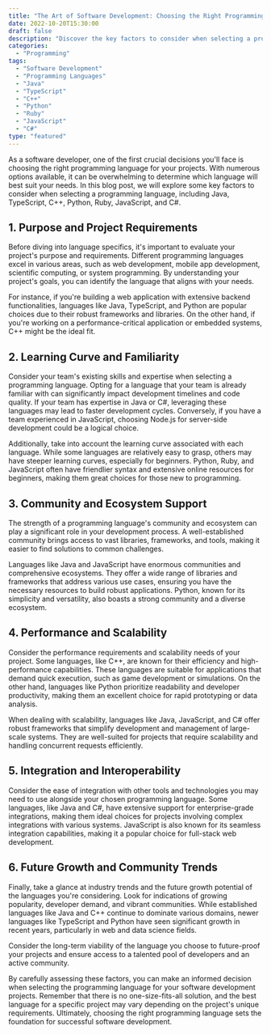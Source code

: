 ```yaml
--- 
title: "The Art of Software Development: Choosing the Right Programming Language"
date: 2022-10-20T15:30:00
draft: false
description: "Discover the key factors to consider when selecting a programming language for your software development projects."
categories: 
  - "Programming"
tags: 
  - "Software Development"
  - "Programming Languages"
  - "Java"
  - "TypeScript"
  - "C++"
  - "Python"
  - "Ruby"
  - "JavaScript"
  - "C#"
type: "featured"
---
```


As a software developer, one of the first crucial decisions you'll face is choosing the right programming language for your projects. With numerous options available, it can be overwhelming to determine which language will best suit your needs. In this blog post, we will explore some key factors to consider when selecting a programming language, including Java, TypeScript, C++, Python, Ruby, JavaScript, and C#.

## 1. Purpose and Project Requirements

Before diving into language specifics, it's important to evaluate your project's purpose and requirements. Different programming languages excel in various areas, such as web development, mobile app development, scientific computing, or system programming. By understanding your project's goals, you can identify the language that aligns with your needs.

For instance, if you're building a web application with extensive backend functionalities, languages like Java, TypeScript, and Python are popular choices due to their robust frameworks and libraries. On the other hand, if you're working on a performance-critical application or embedded systems, C++ might be the ideal fit.

## 2. Learning Curve and Familiarity

Consider your team's existing skills and expertise when selecting a programming language. Opting for a language that your team is already familiar with can significantly impact development timelines and code quality. If your team has expertise in Java or C#, leveraging these languages may lead to faster development cycles. Conversely, if you have a team experienced in JavaScript, choosing Node.js for server-side development could be a logical choice.

Additionally, take into account the learning curve associated with each language. While some languages are relatively easy to grasp, others may have steeper learning curves, especially for beginners. Python, Ruby, and JavaScript often have friendlier syntax and extensive online resources for beginners, making them great choices for those new to programming.

## 3. Community and Ecosystem Support

The strength of a programming language's community and ecosystem can play a significant role in your development process. A well-established community brings access to vast libraries, frameworks, and tools, making it easier to find solutions to common challenges.

Languages like Java and JavaScript have enormous communities and comprehensive ecosystems. They offer a wide range of libraries and frameworks that address various use cases, ensuring you have the necessary resources to build robust applications. Python, known for its simplicity and versatility, also boasts a strong community and a diverse ecosystem.

## 4. Performance and Scalability

Consider the performance requirements and scalability needs of your project. Some languages, like C++, are known for their efficiency and high-performance capabilities. These languages are suitable for applications that demand quick execution, such as game development or simulations. On the other hand, languages like Python prioritize readability and developer productivity, making them an excellent choice for rapid prototyping or data analysis.

When dealing with scalability, languages like Java, JavaScript, and C# offer robust frameworks that simplify development and management of large-scale systems. They are well-suited for projects that require scalability and handling concurrent requests efficiently.

## 5. Integration and Interoperability

Consider the ease of integration with other tools and technologies you may need to use alongside your chosen programming language. Some languages, like Java and C#, have extensive support for enterprise-grade integrations, making them ideal choices for projects involving complex integrations with various systems. JavaScript is also known for its seamless integration capabilities, making it a popular choice for full-stack web development.

## 6. Future Growth and Community Trends

Finally, take a glance at industry trends and the future growth potential of the languages you're considering. Look for indications of growing popularity, developer demand, and vibrant communities. While established languages like Java and C++ continue to dominate various domains, newer languages like TypeScript and Python have seen significant growth in recent years, particularly in web and data science fields.

Consider the long-term viability of the language you choose to future-proof your projects and ensure access to a talented pool of developers and an active community.

By carefully assessing these factors, you can make an informed decision when selecting the programming language for your software development projects. Remember that there is no one-size-fits-all solution, and the best language for a specific project may vary depending on the project's unique requirements. Ultimately, choosing the right programming language sets the foundation for successful software development.
